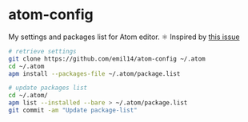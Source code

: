 # atom-config
My settings and packages list for Atom editor. ⚛️
Inspired by [this issue](https://stackoverflow.com/questions/30006827/how-to-save-atom-editor-config-and-list-of-packages-installed)

``` bash
# retrieve settings
git clone https://github.com/emil14/atom-config ~/.atom
cd ~/.atom
apm install --packages-file ~/.atom/package.list

# update packages list
cd ~/.atom/
apm list --installed --bare > ~/.atom/package.list
git commit -am "Update package-list"
```
